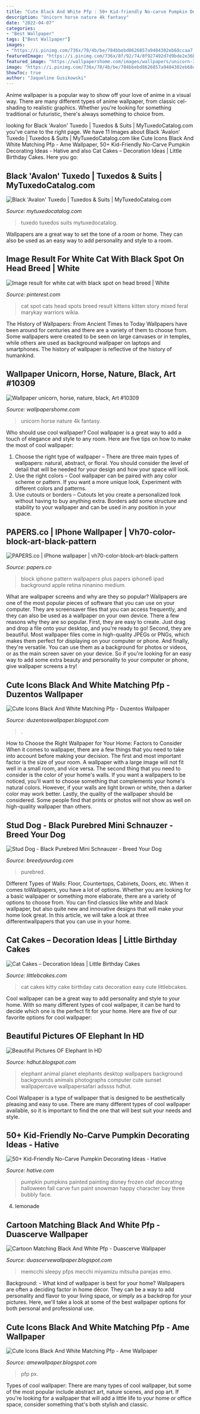 ```yaml
---
title: "Cute Black And White Pfp : 50+ Kid-friendly No-carve Pumpkin Decorating Ideas"
description: "Unicorn horse nature 4k fantasy"
date: "2022-04-07"
categories:
- "Best Wallpaper"
tags: ["Best Wallpaper"]
images:
- "https://i.pinimg.com/736x/78/4b/be/784bbebd8626857a9404302eb68ccaa7.jpg"
featuredImage: "https://i.pinimg.com/736x/8f/92/74/8f927492d7d9bde2e36b09aede5a7c63--white-cats-furry.jpg"
featured_image: "https://wallpapershome.com/images/wallpapers/unicorn-3840x2160-horse-nature-black-10309.jpg"
image: "https://i.pinimg.com/736x/78/4b/be/784bbebd8626857a9404302eb68ccaa7.jpg"
ShowToc: true
author: "Jaqueline Gusikowski"
---
```



Anime wallpaper is a popular way to show off your love of anime in a visual way. There are many different types of anime wallpaper, from classic cel-shading to realistic graphics. Whether you're looking for something traditional or futuristic, there's always something to choice from.

	

		
looking for Black &#039;Avalon&#039; Tuxedo | Tuxedos &amp; Suits | MyTuxedoCatalog.com you've came to the right page. We have 11 Images about Black &#039;Avalon&#039; Tuxedo | Tuxedos &amp; Suits | MyTuxedoCatalog.com like Cute Icons Black And White Matching Pfp - Ame Wallpaper, 50+ Kid-Friendly No-Carve Pumpkin Decorating Ideas - Hative and also Cat Cakes – Decoration Ideas | Little Birthday Cakes. Here you go:
		
    
## Black &#039;Avalon&#039; Tuxedo | Tuxedos &amp; Suits | MyTuxedoCatalog.com

<img loading=lazy src="https://www.mytuxedocatalog.com/wp-content/uploads/C991_A3-600x831.jpg" onerror="this.onerror=null;this.src='https://tse3.mm.bing.net/th?id=OIP.ki2itBPRxseLap3GaLI2BwHaKQ&amp;pid=15.1';" alt="Black &#039;Avalon&#039; Tuxedo | Tuxedos &amp; Suits | MyTuxedoCatalog.com">

_Source: mytuxedocatalog.com_

>tuxedo tuxedos suits mytuxedocatalog. 

	

Wallpapers are a great way to set the tone of a room or home. They can also be used as an easy way to add personality and style to a room.

    
## Image Result For White Cat With Black Spot On Head Breed | White

<img loading=lazy src="https://i.pinimg.com/736x/8f/92/74/8f927492d7d9bde2e36b09aede5a7c63--white-cats-furry.jpg" onerror="this.onerror=null;this.src='https://tse3.mm.bing.net/th?id=OIP.BBoWbEgZ_yj9HqyfeQUBigHaLH&amp;pid=15.1';" alt="Image result for white cat with black spot on head breed | White">

_Source: pinterest.com_

>cat spot cats head spots breed result kittens kitten story mixed feral marykay warriors wikia. 

	

The History of Wallpapers: From Ancient Times to Today
Wallpapers have been around for centuries and there are a variety of them to choose from. Some wallpapers were created to be seen on large canvases or in temples, while others are used as background wallpaper on laptops and smartphones. The history of wallpaper is reflective of the history of humankind.

    
## Wallpaper Unicorn, Horse, Nature, Black, Art #10309

<img loading=lazy src="https://wallpapershome.com/images/wallpapers/unicorn-3840x2160-horse-nature-black-10309.jpg" onerror="this.onerror=null;this.src='https://tse3.mm.bing.net/th?id=OIP.bK1QrLhwUTaL_uY3NIBTbgHaEK&amp;pid=15.1';" alt="Wallpaper unicorn, horse, nature, black, Art #10309">

_Source: wallpapershome.com_

>unicorn horse nature 4k fantasy. 

	

Who should use cool wallpaper?
Cool wallpaper is a great way to add a touch of elegance and style to any room. Here are five tips on how to make the most of cool wallpaper: 
1) Choose the right type of wallpaper – There are three main types of wallpapers: natural, abstract, or floral. You should consider the level of detail that will be needed for your design and how your space will look. 
2) Use the right colors – Cool wallpaper can be paired with any color scheme or pattern. If you want a more unique look, Experiment with different colors and patterns. 
3) Use cutouts or borders – Cutouts let you create a personalized look without having to buy anything extra. Borders add some structure and stability to your wallpaper and can be used in any position in your space.

    
## PAPERS.co | IPhone Wallpaper | Vh70-color-block-art-black-pattern

<img loading=lazy src="http://papers.co/wallpaper/papers.co-vh70-color-block-art-black-pattern-34-iphone6-plus-wallpaper.jpg" onerror="this.onerror=null;this.src='https://tse1.mm.bing.net/th?id=OIP.7tA2gVhMVNX-8fmvPxin2AHaNK&amp;pid=15.1';" alt="PAPERS.co | iPhone wallpaper | vh70-color-block-art-black-pattern">

_Source: papers.co_

>block iphone pattern wallpapers plus papers iphone6 ipad background apple retina ninanino medium. 

	

What are wallpaper screens and why are they so popular?
Wallpapers are one of the most popular pieces of software that you can use on your computer. They are screensaver files that you can access frequently, and they can also be used as a wallpaper on your own device. There a few reasons why they are so popular. First, they are easy to create. Just drag and drop a file onto your desktop, and you're ready to go! Second, they are beautiful. Most wallpaper files come in high-quality JPEGs or PNGs, which makes them perfect for displaying on your computer or phone. And finally, they're versatile. You can use them as a background for photos or videos, or as the main screen saver on your device. So if you're looking for an easy way to add some extra beauty and personality to your computer or phone, give wallpaper screens a try!

    
## Cute Icons Black And White Matching Pfp - Duzentos Wallpaper

<img loading=lazy src="https://i.pinimg.com/736x/78/4b/be/784bbebd8626857a9404302eb68ccaa7.jpg" onerror="this.onerror=null;this.src='https://tse3.mm.bing.net/th?id=OIP.YvsAVPNGqzjQwWzbM_8gQQHaHa&amp;pid=15.1';" alt="Cute Icons Black And White Matching Pfp - Duzentos Wallpaper">

_Source: duzentoswallpaper.blogspot.com_

>. 

	

How to Choose the Right Wallpaper for Your Home: Factors to Consider
When it comes to wallpaper, there are a few things that you need to take into account before making your decision. The first and most important factor is the size of your room. A wallpaper with a large image will not fit well in a small room, and vice versa. 
The second thing that you need to consider is the color of your home's walls. If you want a wallpapers to be noticed, you'll want to choose something that complements your home's natural colors. However, if your walls are light brown or white, then a darker color may work better. 
Lastly, the quality of the wallpaper should be considered. Some people find that prints or photos will not show as well on high-quality wallpaper than others.

    
## Stud Dog - Black Purebred Mini Schnauzer - Breed Your Dog

<img loading=lazy src="https://www.breedyourdog.com/uploads/listing_images/40566/112074/big_listing_image_1585797749_1.jpg" onerror="this.onerror=null;this.src='https://tse2.mm.bing.net/th?id=OIP.LxO1lB2KzIqPejq0uwgq7QHaNK&amp;pid=15.1';" alt="Stud Dog - Black Purebred Mini Schnauzer - Breed Your Dog">

_Source: breedyourdog.com_

>purebred. 

	

Different Types of Walls: Floor, Countertops, Cabinets, Doors, etc.
When it comes toWallpapers, you have a lot of options. Whether you are looking for a basic wallpaper or something more elaborate, there are a variety of options to choose from. You can find classics like white and black wallpaper, but also quite new and innovative designs that will make your home look great. In this article, we will take a look at three differentwallpapers that you can use in your home.

    
## Cat Cakes – Decoration Ideas | Little Birthday Cakes

<img loading=lazy src="https://www.littlebcakes.com/wp-content/uploads/2014/01/Kitty-Cat-Cakes-760x1024.jpg" onerror="this.onerror=null;this.src='https://tse3.mm.bing.net/th?id=OIP.l4KHsdZxZ2VTkj9qHqOFnwHaJ-&amp;pid=15.1';" alt="Cat Cakes – Decoration Ideas | Little Birthday Cakes">

_Source: littlebcakes.com_

>cat cakes kitty cake birthday cats decoration easy cute littlebcakes. 

	

Cool wallpaper can be a great way to add personality and style to your home. With so many different types of cool wallpaper, it can be hard to decide which one is the perfect fit for your home. Here are five of our favorite options for cool wallpaper: 

    
## Beautiful Pictures OF Elephant In HD

<img loading=lazy src="http://4.bp.blogspot.com/-ud2bQXR82bY/T4e1yB6k6-I/AAAAAAAAClg/AMSeR5itwHs/s1600/Hdhut.blogspot.com+%25283%2529.jpg" onerror="this.onerror=null;this.src='https://tse1.mm.bing.net/th?id=OIP.9nabnKMqeoCd6VGzdLC0WQHaF7&amp;pid=15.1';" alt="Beautiful Pictures OF Elephant In HD">

_Source: hdhut.blogspot.com_

>elephant animal planet elephants desktop wallpapers background backgrounds animals photographs computer cute sunset wallpapercave wallpapersafari adssss hdhut. 

	

Cool Wallpaper is a type of wallpaper that is designed to be aesthetically pleasing and easy to use. There are many different types of cool wallpaper available, so it is important to find the one that will best suit your needs and style.

    
## 50+ Kid-Friendly No-Carve Pumpkin Decorating Ideas - Hative

<img loading=lazy src="https://hative.com/wp-content/uploads/2016/09/no-carve-pumpkin-kids/40-no-carve-pumpkin-decorating.jpg" onerror="this.onerror=null;this.src='https://tse3.mm.bing.net/th?id=OIP.OGGvLxyfVaAKeh_J-YuK6gHaLG&amp;pid=15.1';" alt="50+ Kid-Friendly No-Carve Pumpkin Decorating Ideas - Hative">

_Source: hative.com_

>pumpkin pumpkins painted painting disney frozen olaf decorating halloween fall carve fun paint snowman happy character bay three bubbly face. 

	

4. lemonade 

    
## Cartoon Matching Black And White Pfp - Duascerve Wallpaper

<img loading=lazy src="https://i.pinimg.com/474x/69/50/f6/6950f69614d436e1439e3872f5d8a363.jpg" onerror="this.onerror=null;this.src='https://tse3.mm.bing.net/th?id=OIP.wFgc2U_SSGmkeexQoC5CeAAAAA&amp;pid=15.1';" alt="Cartoon Matching Black And White Pfp - Duascerve Wallpaper">

_Source: duascervewallpaper.blogspot.com_

>memcchi sleepy pfps mecchi miyamizu mitsuha parejas emo. 

	

Background: - What kind of wallpaper is best for your home?
Wallpapers are often a deciding factor in home décor. They can be a way to add personality and flavor to your living space, or simply as a backdrop for your pictures. Here, we'll take a look at some of the best wallpaper options for both personal and professional use.

    
## Cute Icons Black And White Matching Pfp - Ame Wallpaper

<img loading=lazy src="https://i.pinimg.com/originals/87/16/ad/8716ad46341a0f301092a6c85c8d845e.jpg" onerror="this.onerror=null;this.src='https://tse3.mm.bing.net/th?id=OIP.BGI-m0yfqJtN-kvxYXfWyQHaHN&amp;pid=15.1';" alt="Cute Icons Black And White Matching Pfp - Ame Wallpaper">

_Source: amewallpaper.blogspot.com_

>pfp px. 

	

Types of cool wallpaper:
There are many types of cool wallpaper, but some of the most popular include abstract art, nature scenes, and pop art. If you're looking for a wallpaper that will add a little life to your home or office space, consider something that's both stylish and classic.


